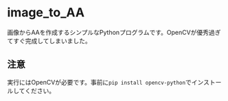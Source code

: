 # image_to_AA
画像からAAを作成するシンプルなPythonプログラムです。OpenCVが優秀過ぎてすぐ完成してしまいました。

## 注意
実行にはOpenCVが必要です。事前に`pip install opencv-python`でインストールしてください。
